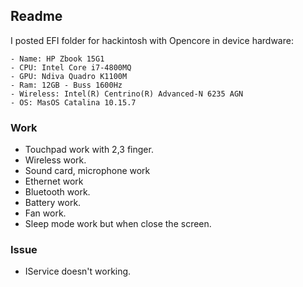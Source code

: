 ## Readme

I posted EFI folder for hackintosh with Opencore in device hardware:

```
- Name: HP Zbook 15G1
- CPU: Intel Core i7-4800MQ
- GPU: Ndiva Quadro K1100M
- Ram: 12GB - Buss 1600Hz
- Wireless: Intel(R) Centrino(R) Advanced-N 6235 AGN
- OS: MasOS Catalina 10.15.7
```

### Work

- Touchpad work with 2,3 finger.
- Wireless work.
- Sound card, microphone work
- Ethernet work
- Bluetooth work.
- Battery work.
- Fan work.
- Sleep mode work but when close the screen.

### Issue

- IService doesn't working.
